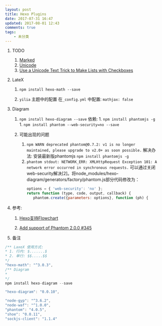 ```yaml
---
layout: post
title: Hexo Plugins
date: 2017-07-31 16:47
updated: 2017-08-01 12:43
comments: true
tags:
	- 未分类
---
```


1. TODO

    1. [Marked]()
    1. [Unicode](https://en.wikipedia.org/wiki/Checkbox#Unicode)
    1. [Use a Unicode Text Trick to Make Lists with Checkboxes](https://www.howtogeek.com/howto/28947/use-a-unicode-text-trick-to-make-lists-with-checkboxes/)
    
1. LateX

    1. `npm install hexo-math --save`
    
    1. `yilia` 主题中的配置
        在`_config.yml` 中配置: `mathjax: false`
        
1. Diagram

    1. `npm install hexo-diagram --save`
        依赖:
            1. `npm install phantomjs -g`
            1. `npm install phantom --web-security=no --save`
            
            
    1. 可能出现的问题
        1. `npm WARN deprecated phantom@0.7.2: v1 is no longer maintained, please upgrade to v2.0+ as soon possible.`
            解决办法: 安装最新版phantomjs
            `npm install phantomjs -g`
        1. `phantom stdout: NETWORK_ERR: XMLHttpRequest Exception 101: A network error occurred in synchronous requests.`
            可以通过关闭web-security解决[2]。将node_modules/hexo-diagram/generators/factory/phantom.js部分代码修改为：
            ```js
            options = { 'web-security': 'no' };
            return function (type, code, output, callback) {
               phantom.create({parameters: options}, function (ph) {
            ```
1. 参考:

    1. [Hexo支持Flowchart](http://www.luohanjie.com/2016-03-22/hexo-support-flowchart.html)
    
    1. [Add support of Phantom 2.0.0 #345](https://github.com/amir20/phantomjs-node/issues/345)

1. 备注

```js
/** LaxeX 使用方式:
* 1. 行内: $.......$
* 2. 单行: $$.....$$
*/
"hexo-math": "^3.0.3",
/** Diagram
*
*/
npm install hexo-diagram --save

"hexo-diagram": "0.0.10",

"node-gyp": "^3.6.2",
"node-waf": "^1.0.0",
"phantom": "4.0.5",
"shoe": "0.0.11",
"sockjs-client": "1.1.4"
```
    


